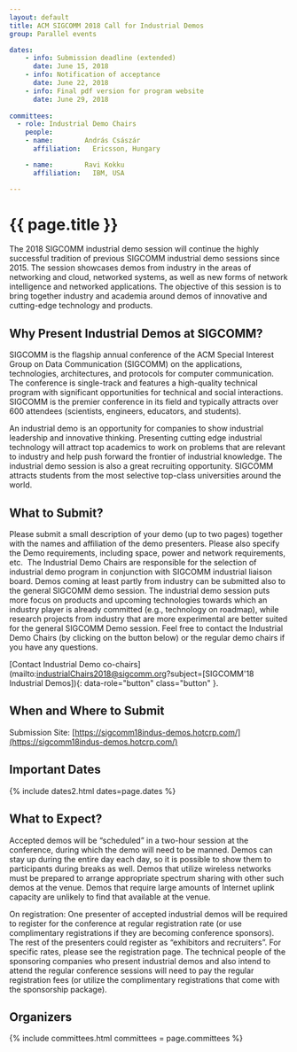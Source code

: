 ```yaml
---
layout: default
title: ACM SIGCOMM 2018 Call for Industrial Demos
group: Parallel events

dates:
    - info: Submission deadline (extended)
      date: June 15, 2018
    - info: Notification of acceptance
      date: June 22, 2018
    - info: Final pdf version for program website
      date: June 29, 2018
      
committees:
  - role: Industrial Demo Chairs
    people:
    - name:        András Császár
      affiliation:   Ericsson, Hungary

    - name:        Ravi Kokku
      affiliation:   IBM, USA

---
```


# {{ page.title }}

The 2018 SIGCOMM industrial demo session will continue the highly successful tradition of previous SIGCOMM industrial demo sessions since 2015. The session showcases demos from industry in the areas of networking and cloud, networked systems, as well as new forms of network intelligence and networked applications. The objective of this session is to bring together industry and academia around demos of innovative and cutting-edge technology and products.

## Why Present Industrial Demos at SIGCOMM?
SIGCOMM is the flagship annual conference of the ACM Special Interest Group on Data Communication (SIGCOMM) on the applications, technologies, architectures, and protocols for computer communication. The conference is single-track and features a high-quality technical program with significant opportunities for technical and social interactions. SIGCOMM is the premier conference in its field and typically attracts over 600 attendees (scientists, engineers, educators, and students).

An industrial demo is an opportunity for companies to show industrial leadership and innovative thinking. Presenting cutting edge industrial technology will attract top academics to work on problems that are relevant to industry and help push forward the frontier of industrial knowledge. The industrial demo session is also a great recruiting opportunity. SIGCOMM attracts students from the most selective top-class universities around the world.

## What to Submit?

Please submit a small description of your demo (up to two pages) together with the names and affiliation of the demo presenters. Please also specify the Demo requirements, including space, power and network requirements, etc.  The Industrial Demo Chairs are responsible for the selection of industrial demo program in conjunction with SIGCOMM industrial liaison board.
Demos coming at least partly from industry can be submitted also to the general SIGCOMM demo session. The industrial demo session puts more focus on products and upcoming technologies towards which an industry player is already committed (e.g., technology on roadmap), while research projects from industry that are more experimental are better suited for the general SIGCOMM Demo session. Feel free to contact the Industrial Demo Chairs (by clicking on the button below) or the regular demo chairs if you have any questions.

[Contact Industrial Demo co-chairs](mailto:industrialChairs2018@sigcomm.org?subject=[SIGCOMM'18 Industrial Demos]){: data-role="button" class="button" }.

## When and Where to Submit
Submission Site: [https://sigcomm18indus-demos.hotcrp.com/](https://sigcomm18indus-demos.hotcrp.com/)

## <i class="fa fa-calendar"></i> Important Dates

{% include dates2.html dates=page.dates %}

## What to Expect?

Accepted demos will be “scheduled” in a two-hour session at the conference, during which the demo will need to be manned. Demos can stay up during the entire day each day, so it is possible to show them to participants during breaks as well. Demos that utilize wireless networks must be prepared to arrange appropriate spectrum sharing with other such demos at the venue. Demos that require large amounts of Internet uplink capacity are unlikely to find that available at the venue. 

On registration: One presenter of accepted industrial demos will be required to register for the conference at regular registration rate (or use complimentary registrations if they are becoming conference sponsors). The rest of the presenters could register as “exhibitors and recruiters”. For specific rates, please see the registration page. The technical people of the sponsoring companies who present industrial demos and also intend to attend the regular conference sessions will need to pay the regular registration fees (or utilize the complimentary registrations that come with the sponsorship package). 


## Organizers

{% include committees.html committees = page.committees %}
